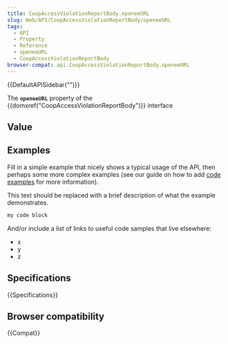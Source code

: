 ```yaml
---
title: CoopAccessViolationReportBody.openeeURL
slug: Web/API/CoopAccessViolationReportBody/openeeURL
tags:
  - API
  - Property
  - Reference
  - openeeURL
  - CoopAccessViolationReportBody
browser-compat: api.CoopAccessViolationReportBody.openeeURL
---
```

{{DefaultAPISidebar("")}}

The **`openeeURL`** property of the {{domxref("CoopAccessViolationReportBody")}} interface 

## Value



## Examples

Fill in a simple example that nicely shows a typical usage of the API, then perhaps some more complex examples (see our guide on how to add [code examples](/en-US/docs/MDN/Contribute/Structures/Code_examples) for more information).

This text should be replaced with a brief description of what the example demonstrates.

```js
my code block
```

And/or include a list of links to useful code samples that live elsewhere:

*   x
*   y
*   z

## Specifications

{{Specifications}}

## Browser compatibility

{{Compat}}



